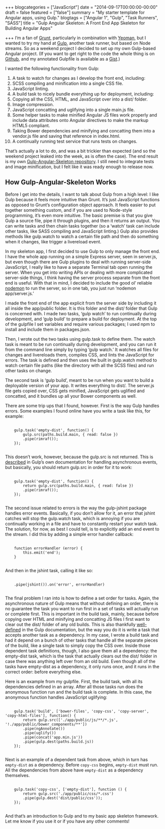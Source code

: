 +++
blogcategories = ["JavaScript"]
date = "2014-09-17T00:00:00-00:00"
draft = false
featured = ["false"]
summary = "My starter template for Angular apps, using Gulp."
blogtags = ["Angular 1", "Gulp", "Task Runners", "SASS"]
title = "Gulp Angular Skeleton: A Front End App Skeleton for Building Angular Apps"

+++
I’m a fan of [Grunt](http://gruntjs.com/), particularly in combination with [Yeoman](http://yeoman.io/), but I wanted to try my hand at [Gulp](http://gulpjs.com/), another task runner, but based on Node streams. So as a weekend project I decided to set up my own Gulp-based Angular project. (If you want to get right to the code the whole thing is on [Github](https://github.com/hannaliebl/gulp-angular-skeleton), and my annotated Gulpfile is available as a [Gist](https://gist.github.com/hannaliebl/0a4fa4ff39445649452e).)

I wanted the following functionality from Gulp:

1. A task to watch for changes as I develop the front end, including:
2. SCSS compiling and minification into a single CSS file.
3. JavaScript linting.
4. A build task to nicely bundle everything up for deployment, including:
5. Copying all the CSS, HTML, and JavaScript over into a dist/ folder.
6. Image compression.
7. JavaScript concatting and uglifying into a single main.js file.
8. Some helper tasks to make minified Angular JS files work properly and include data attributes onto Angular directives to make the markup HTML5 compliant.
9. Taking Bower dependencies and minifying and concatting them into a vendor.js file and saving that reference in index.html.
10. A continually running test service that runs tests on changes.

That’s actually a lot to do, and was a bit trickier than expected (and so the weekend project leaked into the week, as is often the case). The end result is my own [Gulp-Angular-Skeleton repository](https://github.com/hannaliebl/gulp-angular-skeleton). I still need to integrate tests and image minification, but I felt like it was ready enough to release now.

## How Gulp-Angular-Skeleton Works

Before I get into the details, I want to talk about Gulp from a high level: I like Gulp because it feels more intuitive than Grunt. It’s just JavaScript functions as opposed to Grunt’s configuration object approach. It feels easier to put together something custom, and if you are used to Node-style programming, it’s even more intuitive. The basic premise is that you give Gulp a source file, pipe it through plugins, and then it returns an output. You can write tasks and then chain tasks together (so a ‘watch’ task can include other tasks, like SASS compiling and JavaScript linting.) Gulp also provides methods like gulp.watch to watch a certain file path and then do something when it changes, like trigger a livereload event.

In my skeleton app, I first decided to use Gulp to only manage the front end. I have the whole app running on a simple Express server, seen in server.js, but even though there are Gulp plugins to deal with running server-side JavaScript, I really like to have a separate Terminal tab open running the server. When you get into writing APIs or dealing with more complicated server-side things, I think having the server process separate from the front end is useful. With that in mind, I decided to include the good ol’ reliable [nodemon](http://nodemon.io/) to run the server, so in one tab, you just run ‘nodemon app/server.js.’

I made the front end of the app explicit from the server side by including it all inside the app/public folder. It is this folder and the dist/ folder that Gulp is concerned with. I made two tasks, ‘gulp watch’ to run continually during development, and ‘gulp build’ to prepare a build for deployment. At the top of the gulpfile I set variables and require various packages; I used npm to install and include them in packages.json.

Then, I wrote out the two tasks using gulp.task to define them. The watch task is meant to be run continually during development, and you can run it from the command line simply by typing ‘gulp watch.’ It watches all files for changes and livereloads them, compiles CSS, and lints the JavaScript for errors. The task is defined and then uses the built in gulp.watch method to watch certain file paths (like the directory with all the SCSS files) and run other tasks on change.

The second task is ‘gulp build’, meant to be run when you want to build a deployable version of your app. It writes everything to dist/. The server.js file gets copied over, CSS gets minified, JavaScript gets uglified and concatted, and it bundles up all your Bower components as well.

There are some trip ups that I found, however. First is the way Gulp handles errors. Some examples I found online have you write a task like this, for example:

<pre class="language-javascript">
  <code class="language-javascript">
    gulp.task('empty-dist', function() {
        gulp.src(paths.build.main, { read: false })
        .pipe(rimraf());
    });
  </code>
</pre>

This doesn’t work, however, because the gulp.src is not returned. This is [described](https://github.com/gulpjs/gulp/blob/master/docs/API.md#async-task-support) in Gulp’s own documentation for handling asynchronous events, but basically, you should return gulp.src in order for it to work:

<pre class="language-javascript">
  <code class="language-javascript">
    gulp.task('empty-dist', function() {
        return gulp.src(paths.build.main, { read: false })
        .pipe(rimraf());
    });
  </code>
</pre>

The second issue related to errors is the way the gulp-jshint package handles error events. Basically, if you don’t allow for it, an error that jshint catches will stop the gulp.watch task, which is annoying if you are continually working in a file and have to constantly restart your watch task. The solution, for now, as best I could tell, is to explicitly add an end event to the stream. I did this by adding a simple error handler callback:

<pre class="language-javascript">
  <code class="language-javascript">
    function errorHandler (error) {
        this.emit('end');
    }
  </code>
</pre>

And then in the jshint task, calling it like so:

<pre class="language-javascript">
  <code class="language-javascript">
    .pipe(jshint()).on('error', errorHandler)
  </code>
</pre>

The final problem I ran into is how to define a set order for tasks. Again, the asynchronous nature of Gulp means that without defining an order, there is no guarantee the task you want to run first in a set of tasks will actually run or complete first. This is important in the build task, mainly, because before copying over HTML and minifying and concatting JS files I first want to clear out the dist/ folder of any old builds. This is also thankfully [well-defined](https://github.com/gulpjs/gulp/blob/master/docs/recipes/running-tasks-in-series.md) in the Gulp documentation, but the way you do it is write a task that accepts another task as a dependency. In my case, I wrote a build task and had it depend on a bunch of other tasks that handle all the separate pieces of the build, like a single task to simply copy the CSS over. Inside those dependent task definitions, though, I also gave them all a dependency: the empty-dist task, which is the task that actually clears out the dist/ folder in case there was anything left over from an old build. Even though all of the tasks have empty-dist as a dependency, it only runs once, and it runs in the correct order: before everything else.

Here is an example from my gulpfile. First, the build task, with all its dependencies defined in an array. After all those tasks run does the anonymous function run and the build task is complete. In this case, the anonymous function handles JavaScript uglifying:

<pre class="language-javascript">
  <code class="language-javascript">
    gulp.task('build', ['bower-files', 'copy-css', 'copy-server', 'copy-html-files'], function() {
        return gulp.src(['./app/public/js/**/*.js', '!./app/public/bower_components/**'])
        .pipe(ngAnnotate())
        .pipe(uglify())
        .pipe(concat('app.min.js'))
        .pipe(gulp.dest(paths.build.js))
    });
  </code>
</pre>

Next is an example of a dependent task from above, which in turn has `empty-dist` as a dependency. Before `copy-css` begins, `empty-dist` must run. All the dependencies from above have `empty-dist` as a dependency themselves.

<pre class="language-javascript">
  <code class="language-javascript">
    gulp.task('copy-css', ['empty-dist'], function () {
        return gulp.src('./app/public/css/*.css')
        .pipe(gulp.dest('dist/public/css'));
    });
  </code>
</pre>

And that’s an introduction to Gulp and to my basic app skeleton framework. Let me know if you use it or if you have any other comments!
